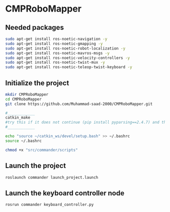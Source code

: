 # CMPRoboMapper
<!-- add code block -->
## Needed packages
```bash
sudo apt-get install ros-noetic-navigation -y
sudo apt-get install ros-noetic-gmapping -y
sudo apt-get install ros-noetic-robot-localization -y
sudo apt-get install ros-noetic-mavros-msgs -y
sudo apt-get install ros-noetic-velocity-controllers -y
sudo apt-get install ros-noetic-twist-mux -y
sudo apt-get install ros-noetic-teleop-twist-keyboard -y

```
## Initialize the project 
```bash
mkdir CMPRoboMapper
cd CMPRoboMapper
git clone https://github.com/Muhammad-saad-2000/CMPRoboMapper.git

#____________
catkin_make
#try this if it does not continue (pip install pyparsing==2.4.7) and then catkin_make
#____________

echo "source ~/catkin_ws/devel/setup.bash" >> ~/.bashrc 
source ~/.bashrc

chmod +x "src/commander/scripts"
```
## Launch the project
```bash
roslaunch commander launch_project.launch
```
## Launch the keyboard controller node
```bash
rosrun commander keyboard_controller.py
```
